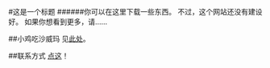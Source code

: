 #这是一个标题
######你可以在这里下载一些东西。
不过，这个网站还没有建设好。
如果你想看到更多，请......

##小鸡吃沙威玛
见[此处](thatcalledxiaoren.github.io/ces/index.html)。

##联系方式
[点这](mailto:lihaoqian12@outlook.com)！
